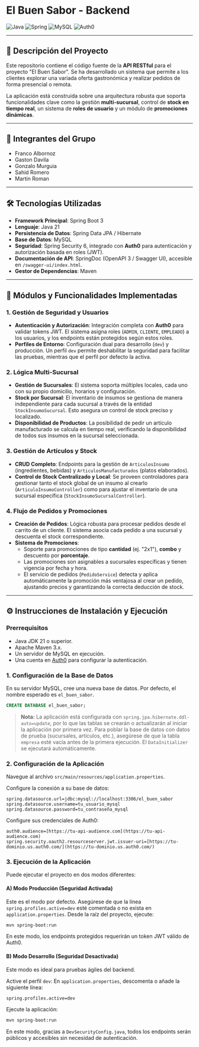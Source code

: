 # El Buen Sabor - Backend

![Java](https://img.shields.io/badge/Java-21-blue.svg?style=for-the-badge&logo=java)
![Spring](https://img.shields.io/badge/Spring_Boot-3-success.svg?style=for-the-badge&logo=spring)
![MySQL](https://img.shields.io/badge/MySQL-4479A1.svg?style=for-the-badge&logo=mysql)
![Auth0](https://img.shields.io/badge/Auth0-EB5424.svg?style=for-the-badge&logo=auth0)

---

## 📝 Descripción del Proyecto

Este repositorio contiene el código fuente de la **API RESTful** para el proyecto "El Buen Sabor". Se ha desarrollado un sistema que permite a los clientes explorar una variada oferta gastronómica y realizar pedidos de forma presencial o remota.

La aplicación está construida sobre una arquitectura robusta que soporta funcionalidades clave como la gestión **multi-sucursal**, control de **stock en tiempo real**, un sistema de **roles de usuario** y un módulo de **promociones dinámicas**.

---

## 👥 Integrantes del Grupo

- Franco Albornoz
- Gaston Davila
- Gonzalo Murguia
- Sahid Romero
- Martin Roman

---

## 🛠️ Tecnologías Utilizadas

-   **Framework Principal**: Spring Boot 3
-   **Lenguaje**: Java 21
-   **Persistencia de Datos**: Spring Data JPA / Hibernate
-   **Base de Datos**: MySQL
-   **Seguridad**: Spring Security 6, integrado con **Auth0** para autenticación y autorización basada en roles (JWT).
-   **Documentación de API**: SpringDoc (OpenAPI 3 / Swagger UI), accesible en `/swagger-ui/index.html`.
-   **Gestor de Dependencias**: Maven

---

## 🚀 Módulos y Funcionalidades Implementadas

### 1. Gestión de Seguridad y Usuarios
* **Autenticación y Autorización**: Integración completa con **Auth0** para validar tokens JWT. El sistema asigna roles (`ADMIN`, `CLIENTE`, `EMPLEADO`) a los usuarios, y los endpoints están protegidos según estos roles.
* **Perfiles de Entorno**: Configuración dual para desarrollo (`dev`) y producción. Un perfil `dev` permite deshabilitar la seguridad para facilitar las pruebas, mientras que el perfil por defecto la activa.

### 2. Lógica Multi-Sucursal
* **Gestión de Sucursales**: El sistema soporta múltiples locales, cada uno con su propio domicilio, horarios y configuración.
* **Stock por Sucursal**: El inventario de insumos se gestiona de manera independiente para cada sucursal a través de la entidad `StockInsumoSucursal`. Esto asegura un control de stock preciso y localizado.
* **Disponibilidad de Productos**: La posibilidad de pedir un artículo manufacturado se calcula en tiempo real, verificando la disponibilidad de todos sus insumos en la sucursal seleccionada.

### 3. Gestión de Artículos y Stock
* **CRUD Completo**: Endpoints para la gestión de `ArticulosInsumo` (ingredientes, bebidas) y `ArticulosManufacturados` (platos elaborados).
* **Control de Stock Centralizado y Local**: Se proveen controladores para gestionar tanto el stock global de un insumo al crearlo (`ArticuloInsumoController`) como para ajustar el inventario de una sucursal específica (`StockInsumoSucursalController`).

### 4. Flujo de Pedidos y Promociones
* **Creación de Pedidos**: Lógica robusta para procesar pedidos desde el carrito de un cliente. El sistema asocia cada pedido a una sucursal y descuenta el stock correspondiente.
* **Sistema de Promociones**:
    * Soporte para promociones de tipo **cantidad** (ej. "2x1"), **combo** y descuento por **porcentaje**.
    * Las promociones son asignables a sucursales específicas y tienen vigencia por fecha y hora.
    * El servicio de pedidos (`PedidoService`) detecta y aplica automáticamente la promoción más ventajosa al crear un pedido, ajustando precios y garantizando la correcta deducción de stock.

---

## ⚙️ Instrucciones de Instalación y Ejecución

### Prerrequisitos
* Java JDK 21 o superior.
* Apache Maven 3.x.
* Un servidor de MySQL en ejecución.
* Una cuenta en [Auth0](https://auth0.com/) para configurar la autenticación.

### 1. Configuración de la Base de Datos
En su servidor MySQL, cree una nueva base de datos. Por defecto, el nombre esperado es `el_buen_sabor`.

```sql
CREATE DATABASE el_buen_sabor;
```
> **Nota:** La aplicación está configurada con `spring.jpa.hibernate.ddl-auto=update`, por lo que las tablas se crearán o actualizarán al iniciar la aplicación por primera vez. Para poblar la base de datos con datos de prueba (sucursales, artículos, etc.), asegúrese de que la tabla `empresa` esté vacía antes de la primera ejecución. El `DataInitializer` se ejecutará automáticamente.

### 2. Configuración de la Aplicación
Navegue al archivo `src/main/resources/application.properties`.

Configure la conexión a su base de datos:
```properties
spring.datasource.url=jdbc:mysql://localhost:3306/el_buen_sabor
spring.datasource.username=tu_usuario_mysql
spring.datasource.password=tu_contraseña_mysql
```

Configure sus credenciales de Auth0:
```properties
auth0.audience=[https://tu-api-audience.com](https://tu-api-audience.com)
spring.security.oauth2.resourceserver.jwt.issuer-uri=[https://tu-dominio.us.auth0.com/](https://tu-dominio.us.auth0.com/)
```

### 3. Ejecución de la Aplicación
Puede ejecutar el proyecto en dos modos diferentes:

#### A) Modo Producción (Seguridad Activada)
Este es el modo por defecto. Asegúrese de que la línea `spring.profiles.active=dev` esté comentada o no exista en `application.properties`. Desde la raíz del proyecto, ejecute:

```bash
mvn spring-boot:run
```
En este modo, los endpoints protegidos requerirán un token JWT válido de Auth0.

#### B) Modo Desarrollo (Seguridad Desactivada)
Este modo es ideal para pruebas ágiles del backend.

Active el perfil `dev`: En `application.properties`, descomenta o añade la siguiente línea:
```properties
spring.profiles.active=dev
```
Ejecute la aplicación:
```bash
mvn spring-boot:run
```
En este modo, gracias a `DevSecurityConfig.java`, todos los endpoints serán públicos y accesibles sin necesidad de autenticación.
